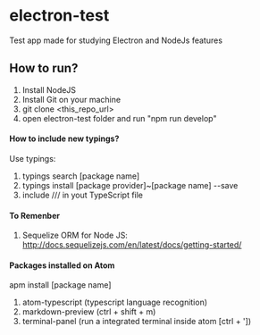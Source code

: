 # electron-test

Test app made for studying Electron and NodeJs features  

## How to run?

1. Install NodeJS
2. Install Git on your machine
3. git clone <this_repo_url>
4. open electron-test folder and run "npm run develop"


#### How to include new typings?

Use typings:

1. typings search [package name]
2. typings install [package provider]~[package name] --save
3. include /// <reference path="../../typings/index.d.ts"/> in yout TypeScript file

#### To Remenber

1. Sequelize ORM for Node JS: http://docs.sequelizejs.com/en/latest/docs/getting-started/


#### Packages installed on Atom

apm install [package name]  
1. atom-typescript (typescript language recognition)
2. markdown-preview (ctrl + shift + m)
3. terminal-panel (run a integrated terminal inside atom [ctrl + '])
